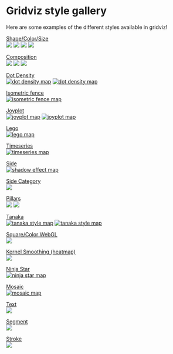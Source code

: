 # Gridviz style gallery

Here are some examples of the different styles available in gridviz!


[Shape/Color/Size](https://eurostat.github.io/gridviz/docs/reference#shapecolorsize-style)  
[![](img/overviews/ov_accessibility.png)](https://eurostat.github.io/gridviz/docs/reference#shapecolorsize-style)
[![](img/overviews/ov_donut.png)](https://eurostat.github.io/gridviz/docs/reference#shapecolorsize-style)
[![](img/overviews/ov_age_balance.png)](https://eurostat.github.io/gridviz/docs/reference#shapecolorsize-style)
[![](img/overviews/ov_popchange.png)](https://eurostat.github.io/gridviz/docs/reference#shapecolorsize-style)

[Composition](https://eurostat.github.io/gridviz/docs/reference#composition-style)  
[![](img/overviews/ov_flag.png)](https://eurostat.github.io/gridviz/docs/reference#composition-style)
[![](img/overviews/ov_piechart.png)](https://eurostat.github.io/gridviz/docs/reference#composition-style)
[![](img/overviews/ov_ring.png)](https://eurostat.github.io/gridviz/docs/reference#composition-style)

[Dot Density](https://eurostat.github.io/gridviz/docs/reference#dot-density-style)  
[![dot density map](img/overviews/ov_dotdensity_random.png)](https://eurostat.github.io/gridviz/docs/reference#dot-density-style)
[![dot density map](img/overviews/ov_dotdensity.png)](https://eurostat.github.io/gridviz/docs/reference#dot-density-style)

[Isometric fence](https://eurostat.github.io/gridviz/docs/reference#isometric-fence-style)  
[![isometric fence map](img/overviews/ov_isofence.png)](https://eurostat.github.io/gridviz/docs/reference#isometric-fence-style)
 
[Joyplot](https://eurostat.github.io/gridviz/docs/reference#joyplot-style)  
[![joyplot map](img/overviews/ov_joyplot_shade.png)](https://eurostat.github.io/gridviz/docs/reference#joyplot-style)
[![joyplot map](img/overviews/ov_joyplot.png)](https://eurostat.github.io/gridviz/docs/reference#joyplot-style)

[Lego](https://eurostat.github.io/gridviz/docs/reference#lego-style)  
[![lego map](img/overviews/ov_lego.png)](https://eurostat.github.io/gridviz/docs/reference#lego-style)

[Timeseries](https://eurostat.github.io/gridviz/docs/reference#time-series-style)  
[![timeseries map](img/overviews/ov_timeseries.png)](https://eurostat.github.io/gridviz/docs/reference#time-series-style)

[Side](https://eurostat.github.io/gridviz/docs/reference#side-style)  
[![shadow effect map](img/overviews/ov_choco.png)](https://eurostat.github.io/gridviz/docs/reference#side-style)

[Side Category](https://eurostat.github.io/gridviz/docs/reference#side-category-style)  
[![](img/overviews/ov_side_cat.png)](https://eurostat.github.io/gridviz/docs/reference#side-category-style)

[Pillars](https://eurostat.github.io/gridviz/docs/reference#pillars-style)  
[![](img/overviews/ov_pillar_simple.png)](https://eurostat.github.io/gridviz/docs/reference#pillars-style)
[![](img/overviews/ov_pillar.png)](https://eurostat.github.io/gridviz/docs/reference#pillars-style)

[Tanaka](https://eurostat.github.io/gridviz/docs/reference#tanaka-style)  
[![tanaka style map](img/overviews/ov_tanaka_dark.png)](https://eurostat.github.io/gridviz/docs/reference#tanaka-style)
[![tanaka style map](img/overviews/ov_tanaka.png)](https://eurostat.github.io/gridviz/docs/reference#tanaka-style)

[Square/Color WebGL](https://eurostat.github.io/gridviz/docs/reference#square-color-webgl-style)  
[![](img/overviews/ov_dark.png)](https://eurostat.github.io/gridviz/docs/reference#square-color-webgl-style)

[Kernel Smoothing (heatmap)](https://eurostat.github.io/gridviz/docs/reference#kernel-smoothing)  
[![](img/overviews/ov_kersmoo.png)](https://eurostat.github.io/gridviz/docs/reference#kernel-smoothing)

[Ninja Star](https://eurostat.github.io/gridviz/docs/reference#ninja-star-style)  
[![ninja star map](img/overviews/ov_ninja.png)](https://eurostat.github.io/gridviz/docs/reference#ninja-star-style)

[Mosaic](https://eurostat.github.io/gridviz/docs/reference#mosaic-style)  
[![mosaic map](img/overviews/ov_mosaic.png)](https://eurostat.github.io/gridviz/docs/reference#mosaic-style)

[Text](https://eurostat.github.io/gridviz/docs/reference#text-style)  
[![](img/overviews/ov_text_elevation.png)](https://eurostat.github.io/gridviz/docs/reference#text-style)

[Segment](https://eurostat.github.io/gridviz/docs/reference#segment-style)  
[![](img/overviews/ov_segment.png)](https://eurostat.github.io/gridviz/docs/reference#segment-style)

[Stroke](https://eurostat.github.io/gridviz/docs/reference#stroke-style)  
[![](img/overviews/ov_stroke.png)](https://eurostat.github.io/gridviz/docs/reference#stroke-style)






